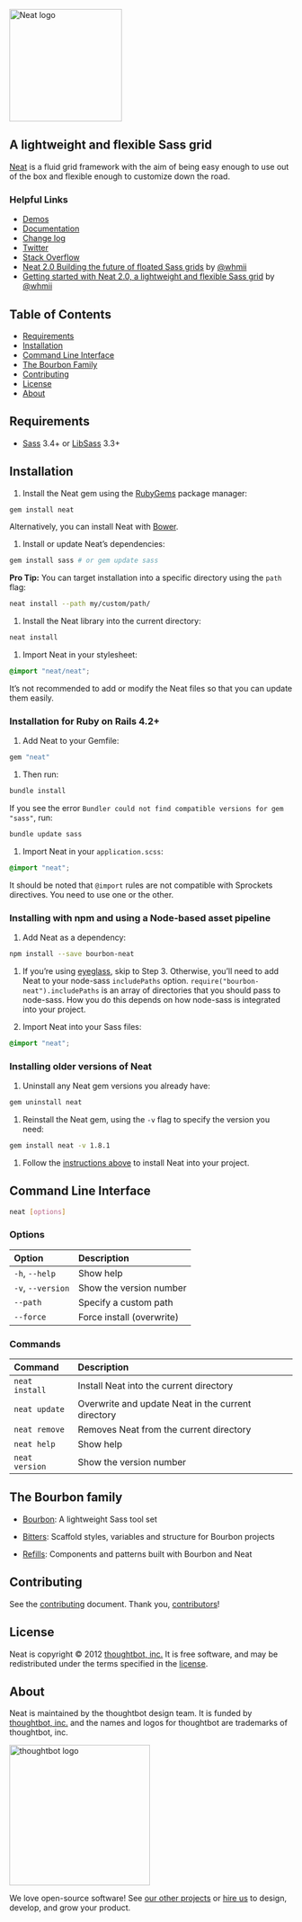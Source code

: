 [<img src="http://images.thoughtbot.com/bourbon/neat-logo-v2.svg" width="200" alt="Neat logo">][Neat]

## A lightweight and flexible Sass grid

[Neat] is a fluid grid framework with the aim of being easy enough to
use out of the box and flexible enough to customize down the road.

  [Neat]: https://neat.bourbon.io/

### Helpful Links

- [Demos](https://neat.bourbon.io/examples/)
- [Documentation](https://neat.bourbon.io/docs/latest/)
- [Change log](CHANGELOG.md)
- [Twitter](https://twitter.com/bourbonsass)
- [Stack Overflow](https://stackoverflow.com/questions/tagged/neat)
- [Neat 2.0 Building the future of floated Sass grids](https://robots.thoughtbot.com/building-the-future-of-floated-css-grids) by [@whmii](http://social.mcmahan.me)
- [Getting started with Neat 2.0, a lightweight and flexible Sass grid](https://robots.thoughtbot.com/the-release-of-neat-2-0-a-lightweight-and-flexible-sass-grid) by [@whmii](http://social.mcmahan.me)

## Table of Contents

- [Requirements](#requirements)
- [Installation](#installation)
- [Command Line Interface](#command-line-interface)
- [The Bourbon Family](#the-bourbon-family)
- [Contributing](#contributing)
- [License](#license)
- [About](#about)

## Requirements

- [Sass] 3.4+ or [LibSass] 3.3+

  [Sass]: https://github.com/sass/sass
  [LibSass]: https://github.com/sass/libsass

## Installation

1. Install the Neat gem using the [RubyGems] package manager:

  ```bash
  gem install neat
  ```

  Alternatively, you can install Neat with [Bower].

1. Install or update Neat’s dependencies:

  ```bash
  gem install sass # or gem update sass
  ```

  **Pro Tip:** You can target installation into a specific directory using the
  `path` flag:

  ```bash
  neat install --path my/custom/path/
  ```

1. Install the Neat library into the current directory:

  ```bash
  neat install
  ```

1. Import Neat in your stylesheet:

  ```scss
  @import "neat/neat";
  ```

  It’s not recommended to add or modify the Neat files so that you can update
  them easily.

  [RubyGems]: https://rubygems.org
  [Bower]: http://bower.io

### Installation for Ruby on Rails 4.2+

1. Add Neat to your Gemfile:

  ```ruby
  gem "neat"
  ```

1. Then run:

  ```bash
  bundle install
  ```

  If you see the error `Bundler could not find compatible versions for gem
  "sass"`, run:

  ```bash
  bundle update sass
  ```

1. Import Neat in your `application.scss`:

  ```scss
  @import "neat";
  ```

  It should be noted that `@import` rules are not compatible with Sprockets
  directives. You need to use one or the other.

### Installing with npm and using a Node-based asset pipeline

1. Add Neat as a dependency:

  ```bash
  npm install --save bourbon-neat
  ```

1. If you’re using [eyeglass], skip to Step 3. Otherwise, you’ll need to add
   Neat to your node-sass `includePaths` option.
   `require("bourbon-neat").includePaths` is an array of directories that you
   should pass to node-sass. How you do this depends on how node-sass is
   integrated into your project.

1. Import Neat into your Sass files:

  ```scss
  @import "neat";
  ```

  [eyeglass]: http://eyeglass.rocks

### Installing older versions of Neat

1. Uninstall any Neat gem versions you already have:

  ```bash
  gem uninstall neat
  ```

1. Reinstall the Neat gem, using the `-v` flag to specify the version you need:

  ```bash
  gem install neat -v 1.8.1
  ```

1. Follow the [instructions above](#installation) to install Neat into your
   project.

## Command Line Interface

```bash
neat [options]
```

### Options

| Option            | Description               |
| :---------------- | :------------------------ |
| `-h`, `--help`    | Show help                 |
| `-v`, `--version` | Show the version number   |
| `--path`          | Specify a custom path     |
| `--force`         | Force install (overwrite) |

### Commands

| Command        | Description                                        |
| :------------- | :------------------------------------------------- |
| `neat install` | Install Neat into the current directory            |
| `neat update`  | Overwrite and update Neat in the current directory |
| `neat remove`  | Removes Neat from the current directory            |
| `neat help`    | Show help                                          |
| `neat version` | Show the version number                            |

## The Bourbon family

- [Bourbon]: A lightweight Sass tool set
- [Bitters]: Scaffold styles, variables and structure for Bourbon projects
- [Refills]: Components and patterns built with Bourbon and Neat

  [Bourbon]: https://github.com/thoughtbot/bourbon
  [Bitters]: https://github.com/thoughtbot/bitters
  [Refills]: https://github.com/thoughtbot/refills

## Contributing

See the [contributing] document. Thank you, [contributors]!

  [contributing]: CONTRIBUTING.md
  [contributors]: https://github.com/thoughtbot/neat/graphs/contributors

## License

Neat is copyright © 2012 [thoughtbot, inc.][thoughtbot] It is free software, and
may be redistributed under the terms specified in the [license].

  [license]: LICENSE.md

## About

Neat is maintained by the thoughtbot design team. It is funded by
[thoughtbot, inc.][thoughtbot] and the names and logos for thoughtbot are
trademarks of thoughtbot, inc.

[<img src="http://presskit.thoughtbot.com/images/signature.svg" width="250" alt="thoughtbot logo">][thoughtbot]

We love open-source software! See [our other projects][community] or
[hire us][hire] to design, develop, and grow your product.

  [thoughtbot]: https://thoughtbot.com?utm_source=github
  [community]: https://thoughtbot.com/community?utm_source=github
  [hire]: https://thoughtbot.com/hire-us?utm_source=github
